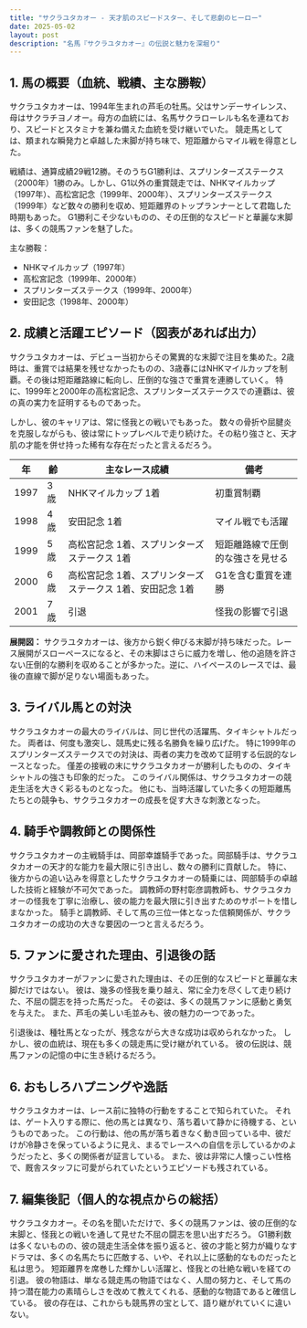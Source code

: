 ```yaml
---
title: "サクラユタカオー - 天才肌のスピードスター、そして悲劇のヒーロー"
date: 2025-05-02
layout: post
description: "名馬『サクラユタカオー』の伝説と魅力を深堀り"
---
```


## 1. 馬の概要（血統、戦績、主な勝鞍）

サクラユタカオーは、1994年生まれの芦毛の牡馬。父はサンデーサイレンス、母はサクラチヨノオー。母方の血統には、名馬サクラローレルも名を連ねており、スピードとスタミナを兼ね備えた血統を受け継いでいた。  競走馬としては、類まれな瞬発力と卓越した末脚が持ち味で、短距離からマイル戦を得意とした。

戦績は、通算成績29戦12勝。そのうちG1勝利は、スプリンターズステークス（2000年）1勝のみ。しかし、G1以外の重賞競走では、NHKマイルカップ（1997年）、高松宮記念（1999年、2000年）、スプリンターズステークス（1999年）など数々の勝利を収め、短距離界のトップランナーとして君臨した時期もあった。  G1勝利こそ少ないものの、その圧倒的なスピードと華麗な末脚は、多くの競馬ファンを魅了した。

主な勝鞍：

* NHKマイルカップ（1997年）
* 高松宮記念（1999年、2000年）
* スプリンターズステークス（1999年、2000年）
* 安田記念（1998年、2000年）


## 2. 成績と活躍エピソード（図表があれば出力）

サクラユタカオーは、デビュー当初からその驚異的な末脚で注目を集めた。2歳時は、重賞では結果を残せなかったものの、3歳春にはNHKマイルカップを制覇。その後は短距離路線に転向し、圧倒的な強さで重賞を連勝していく。  特に、1999年と2000年の高松宮記念、スプリンターズステークスでの連覇は、彼の真の実力を証明するものであった。

しかし、彼のキャリアは、常に怪我との戦いでもあった。  数々の骨折や屈腱炎を克服しながらも、彼は常にトップレベルで走り続けた。その粘り強さと、天才肌の才能を併せ持った稀有な存在だったと言えるだろう。

| 年 | 齢 | 主なレース成績 | 備考 |
|---|---|---|---|
| 1997 | 3歳 | NHKマイルカップ 1着 | 初重賞制覇 |
| 1998 | 4歳 | 安田記念 1着 | マイル戦でも活躍 |
| 1999 | 5歳 | 高松宮記念 1着、スプリンターズステークス 1着 | 短距離路線で圧倒的な強さを見せる |
| 2000 | 6歳 | 高松宮記念 1着、スプリンターズステークス 1着、安田記念 1着 | G1を含む重賞を連勝 |
| 2001 | 7歳 |  引退 | 怪我の影響で引退 |

**展開図：**  サクラユタカオーは、後方から鋭く伸びる末脚が持ち味だった。レース展開がスローペースになると、その末脚はさらに威力を増し、他の追随を許さない圧倒的な勝利を収めることが多かった。逆に、ハイペースのレースでは、最後の直線で脚が足りない場面もあった。


## 3. ライバル馬との対決

サクラユタカオーの最大のライバルは、同じ世代の活躍馬、タイキシャトルだった。  両者は、何度も激突し、競馬史に残る名勝負を繰り広げた。  特に1999年のスプリンターズステークスでの対決は、両者の実力を改めて証明する伝説的なレースとなった。  僅差の接戦の末にサクラユタカオーが勝利したものの、タイキシャトルの強さも印象的だった。  このライバル関係は、サクラユタカオーの競走生活を大きく彩るものとなった。  他にも、当時活躍していた多くの短距離馬たちとの競争も、サクラユタカオーの成長を促す大きな刺激となった。


## 4. 騎手や調教師との関係性

サクラユタカオーの主戦騎手は、岡部幸雄騎手であった。岡部騎手は、サクラユタカオーの天才的な能力を最大限に引き出し、数々の勝利に貢献した。  特に、後方からの追い込みを得意としたサクラユタカオーの騎乗には、岡部騎手の卓越した技術と経験が不可欠であった。  調教師の野村彰彦調教師も、サクラユタカオーの怪我を丁寧に治療し、彼の能力を最大限に引き出すためのサポートを惜しまなかった。  騎手と調教師、そして馬の三位一体となった信頼関係が、サクラユタカオーの成功の大きな要因の一つと言えるだろう。


## 5. ファンに愛された理由、引退後の話

サクラユタカオーがファンに愛された理由は、その圧倒的なスピードと華麗な末脚だけではない。  彼は、幾多の怪我を乗り越え、常に全力を尽くして走り続けた、不屈の闘志を持った馬だった。  その姿は、多くの競馬ファンに感動と勇気を与えた。  また、芦毛の美しい毛並みも、彼の魅力の一つであった。

引退後は、種牡馬となったが、残念ながら大きな成功は収められなかった。  しかし、彼の血統は、現在も多くの競走馬に受け継がれている。  彼の伝説は、競馬ファンの記憶の中に生き続けるだろう。


## 6. おもしろハプニングや逸話

サクラユタカオーは、レース前に独特の行動をすることで知られていた。  それは、ゲート入りする際に、他の馬とは異なり、落ち着いて静かに待機する、というものであった。  この行動は、他の馬が落ち着きなく動き回っている中、彼だけが冷静さを保っているように見え、まるでレースへの自信を示しているかのようだったと、多くの関係者が証言している。  また、彼は非常に人懐っこい性格で、厩舎スタッフに可愛がられていたというエピソードも残されている。


## 7. 編集後記（個人的な視点からの総括）

サクラユタカオー。その名を聞いただけで、多くの競馬ファンは、彼の圧倒的な末脚と、怪我との戦いを通して見せた不屈の闘志を思い出すだろう。  G1勝利数は多くないものの、彼の競走生活全体を振り返ると、彼の才能と努力が織りなすドラマは、多くの名馬たちに匹敵する、いや、それ以上に感動的なものだったと私は思う。  短距離界を席巻した輝かしい活躍と、怪我との壮絶な戦いを経ての引退。  彼の物語は、単なる競走馬の物語ではなく、人間の努力と、そして馬の持つ潜在能力の素晴らしさを改めて教えてくれる、感動的な物語であると確信している。  彼の存在は、これからも競馬界の宝として、語り継がれていくに違いない。
